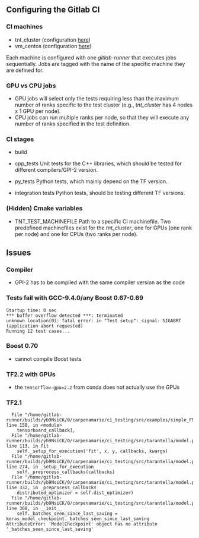 ## Configuring the Gitlab CI

### CI machines
* tnt_cluster (configuration [here]())
* vm_centos (configuration [here]())

Each machine is configured with one *gitlab-runner* that executes jobs sequentially. Jobs are tagged with the name of the specific machine they are defined for.

### GPU vs CPU jobs
*  GPU jobs will select only the tests requiring less than the maximum number of ranks specific to the test cluster (e.g., *tnt_cluster* has 4 nodes x 1 GPU per node).
*  CPU jobs can run multiple ranks per node, so that they will execute any number of ranks specified in the test definition.

### CI stages
* build

* cpp_tests
  Unit tests for the C++ libraries, which should be tested for different compilers/GPI-2 version.

* py_tests
  Python tests, which mainly depend on the TF version.

* integration tests
  Python tests, should be testing different TF versions.

### (Hidden) Cmake variables

* TNT_TEST_MACHINEFILE
Path to a specific CI machinefile.
Two predefined machinefiles exist for the *tnt_cluster*, one for GPUs (one rank per node) and one for CPUs (two ranks per node).



## Issues

### Compiler
* GPI-2 has to be compiled with the same compiler version as the code

### Tests fail with GCC-9.4.0/any Boost 0.67-0.69
```
Startup time: 0 sec
*** buffer overflow detected ***: terminated
unknown location(0): fatal error: in "Test setup": signal: SIGABRT (application abort requested)
Running 12 test cases...
```

### Boost 0.70
* cannot compile Boost tests


### TF2.2 with GPUs
* the `tensorflow-gpu=2.2` from conda does not actually use the GPUs

### TF2.1
```
  File "/home/gitlab-runner/builds/yb9NsiCK/0/carpenamarie/ci_testing/src/examples/simple_FNN_GPI.py", line 158, in <module>
    tensorboard_callback],
  File "/home/gitlab-runner/builds/yb9NsiCK/0/carpenamarie/ci_testing/src/tarantella/model.py", line 113, in fit
    self._setup_for_execution('fit', x, y, callbacks, kwargs)
  File "/home/gitlab-runner/builds/yb9NsiCK/0/carpenamarie/ci_testing/src/tarantella/model.py", line 274, in _setup_for_execution
    self._preprocess_callbacks(callbacks)
  File "/home/gitlab-runner/builds/yb9NsiCK/0/carpenamarie/ci_testing/src/tarantella/model.py", line 332, in _preprocess_callbacks
    distributed_optimizer = self.dist_optimizer)
  File "/home/gitlab-runner/builds/yb9NsiCK/0/carpenamarie/ci_testing/src/tarantella/model.py", line 368, in __init__
    self._batches_seen_since_last_saving = keras_model_checkpoint._batches_seen_since_last_saving
AttributeError: 'ModelCheckpoint' object has no attribute '_batches_seen_since_last_saving'
```